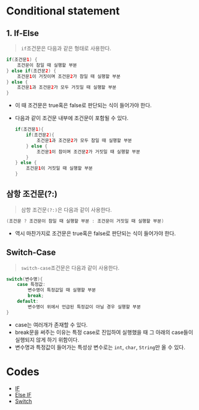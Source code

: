 # Conditional statement

## 1. If-Else

> `if`조건문은 다음과 같은 형태로 사용한다.

```java
if(조건문1) {
    조건문이 참일 때 실행할 부분
} else if(조건문2) {
    조건문1이 거짓이며 조건문2가 참일 때 실행할 부분
} else {
    조건문1과 조건문2가 모두 거짓일 때 실행할 부분
}
```

* 이 때 조건문은 true혹은 false로 판단되는 식이 들어가야 한다.

* 다음과 같이 조건문 내부에 조건문이 포함될 수 있다.

  ```java
  if(조건문1){
      if(조건문2){
          조건문1과 조건문2가 모두 참일 때 실행할 부분
      } else {
          조건문1이 참이며 조건문2가 거짓일 때 실행할 부분
      }
  } else {
      조건문1이 거짓일 때 실행할 부분
  }
  ```

## 삼항 조건문(?:)

> 삼항 조건문`(?:)`은 다음과 같이 사용한다.

```java
(조건문 ? 조건문이 참일 때 실행할 부분 : 조건문이 거짓일 때 실행할 부분)
```

* 역시 마찬가지로 조건문은 true혹은 false로 판단되는 식이 들어가야 한다.

## Switch-Case

> `switch-case`조건문은 다음과 같이 사용한다.

```java
switch(변수명){
    case 특정값:
        변수명이 특정값일 때 실행할 부분
        break;
    default:
        변수명이 위에서 언급된 특정값이 아닐 경우 실행할 부분
}
```

* case는 여러개가 존재할 수 있다.
* break문을 써주는 이유는 특정 case로 진입하여 실행했을 때 그 아래의 case들이 실행되지 않게 하기 위함이다.
* 변수명과 특정값이 들어가는 특성상 변수로는 `int`, `char`, `String`만 올 수 있다.

# Codes

* [IF](https://github.com/TunaHG/Java_Programming/blob/master/src/Day03/Test04_if.java)
* [Else IF](https://github.com/TunaHG/Java_Programming/blob/master/src/Day03/Test05_elseif.java)
* [Switch](https://github.com/TunaHG/Java_Programming/blob/master/src/Day04/Test01_switch.java)

